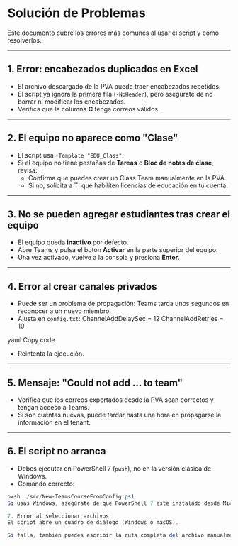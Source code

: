 # Solución de Problemas

Este documento cubre los errores más comunes al usar el script y cómo resolverlos.

---

## 1. Error: encabezados duplicados en Excel
- El archivo descargado de la PVA puede traer encabezados repetidos.
- El script ya ignora la primera fila (`-NoHeader`), pero asegúrate de no borrar ni modificar los encabezados.
- Verifica que la columna **C** tenga correos válidos.

---

## 2. El equipo no aparece como "Clase"
- El script usa `-Template "EDU_Class"`.
- Si el equipo no tiene pestañas de **Tareas** o **Bloc de notas de clase**, revisa:
  - Confirma que puedes crear un Class Team manualmente en la PVA.
  - Si no, solicita a TI que habiliten licencias de educación en tu cuenta.

---

## 3. No se pueden agregar estudiantes tras crear el equipo
- El equipo queda **inactivo** por defecto.
- Abre Teams y pulsa el botón **Activar** en la parte superior del equipo.
- Una vez activado, vuelve a la consola y presiona **Enter**.

---

## 4. Error al crear canales privados
- Puede ser un problema de propagación: Teams tarda unos segundos en reconocer a un nuevo miembro.
- Ajusta en `config.txt`:
ChannelAddDelaySec = 12
ChannelAddRetries = 10

yaml
Copy code
- Reintenta la ejecución.

---

## 5. Mensaje: "Could not add ... to team"
- Verifica que los correos exportados desde la PVA sean correctos y tengan acceso a Teams.
- Si son cuentas nuevas, puede tardar hasta una hora en propagarse la información en el tenant.

---

## 6. El script no arranca
- Debes ejecutar en PowerShell 7 (`pwsh`), no en la versión clásica de Windows.
- Comando correcto:
```powershell
pwsh ./src/New-TeamsCourseFromConfig.ps1
Si usas Windows, asegúrate de que PowerShell 7 esté instalado desde Microsoft Store.

7. Error al seleccionar archivos
El script abre un cuadro de diálogo (Windows o macOS).

Si falla, también puedes escribir la ruta completa del archivo manualmente.